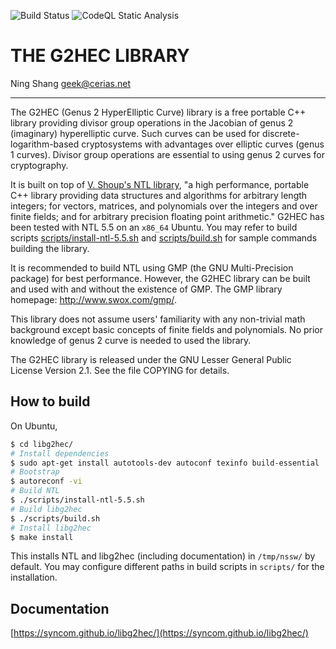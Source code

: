 ![Build Status](https://github.com/syncom/libg2hec/actions/workflows/build-libg2hec.yml/badge.svg)
![CodeQL Static Analysis](https://github.com/syncom/libg2hec/actions/workflows/codeql-analysis.yml/badge.svg)

# THE G2HEC LIBRARY

Ning Shang <geek@cerias.net>

---

The G2HEC (Genus 2 HyperElliptic Curve) library is a free portable C++
library providing divisor group operations in the Jacobian of genus 2
(imaginary) hyperelliptic curve.  Such curves can be used for
discrete-logarithm-based cryptosystems with advantages over elliptic
curves (genus 1 curves).  Divisor group operations are essential to
using genus 2 curves for cryptography.

It is built on top of [V. Shoup's NTL
library](http://www.shoup.net/ntl/), "a high performance, portable C++
library providing data structures and algorithms for arbitrary length
integers; for vectors, matrices, and polynomials over the integers and
over finite fields; and for arbitrary precision floating point
arithmetic." G2HEC has been tested with NTL 5.5 on an `x86_64` Ubuntu.
You may refer to build scripts
[scripts/install-ntl-5.5.sh](./scripts/install-ntl-5.5.sh) and
[scripts/build.sh](./scripts/build.sh) for sample commands building the
library.

It is recommended to build NTL using GMP (the GNU Multi-Precision
package) for best performance.  However, the G2HEC library can be built
and used with and without the existence of GMP.  The GMP library
homepage: http://www.swox.com/gmp/.

This library does not assume users' familiarity with any non-trivial
math background except basic concepts of finite fields and polynomials.
No prior knowledge of genus 2 curve is needed to used the library.

The G2HEC library is released under the GNU Lesser General Public
License Version 2.1.  See the file COPYING for details.

## How to build
On Ubuntu,

```bash
$ cd libg2hec/
# Install dependencies
$ sudo apt-get install autotools-dev autoconf texinfo build-essential
# Bootstrap
$ autoreconf -vi
# Build NTL
$ ./scripts/install-ntl-5.5.sh
# Build libg2hec
$ ./scripts/build.sh
# Install libg2hec
$ make install 
```

This installs NTL and libg2hec (including documentation) in `/tmp/nssw/`
by default. You may configure different paths in build scripts in
`scripts/` for the installation.

## Documentation

[https://syncom.github.io/libg2hec/](https://syncom.github.io/libg2hec/)
